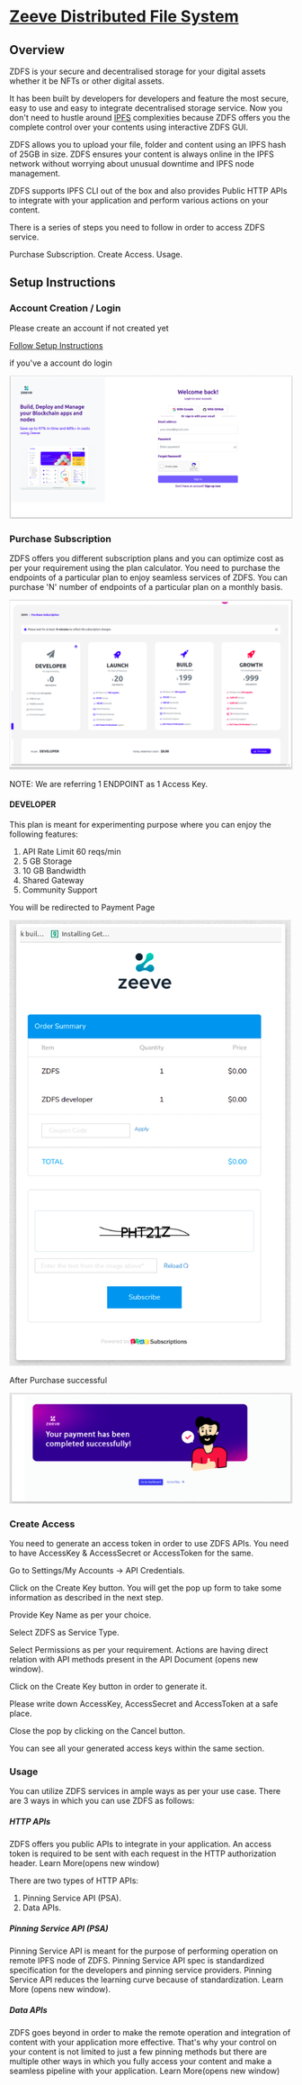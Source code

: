 # [Zeeve Distributed File System](https://www.zeeve.io/docs/zeeveDistributedFileSystem.html)

## Overview

ZDFS is your secure and decentralised storage for your digital assets whether it be NFTs or other digital assets. 

It has been built by developers for developers and feature the most secure, easy to use and easy to integrate decentralised storage service. Now you don't need to hustle around [IPFS](https://docs.ipfs.io/concepts/what-is-ipfs/) complexities because ZDFS offers you the complete control over your contents using interactive ZDFS GUI. 

ZDFS allows you to upload your file, folder and content using an IPFS hash of 25GB in size. ZDFS ensures your content is always online in the IPFS network without worrying about unusual downtime and IPFS node management. 

ZDFS supports IPFS CLI out of the box and also provides Public HTTP APIs to integrate with your application and perform various actions on your content.

There is a series of steps you need to follow in order to access ZDFS service.

Purchase Subscription.
Create Access.
Usage.


## Setup Instructions

### Account Creation / Login

Please create an account if not created yet

[Follow Setup Instructions](./Account.md)

if you've a account do login

![img](./assets/images/2023-05-18-13-48-37.png)

### Purchase Subscription

ZDFS offers you different subscription plans and you can optimize cost as per your requirement using the plan calculator. You need to purchase the endpoints of a particular plan to enjoy seamless services of ZDFS. You can purchase 'N' number of endpoints of a particular plan on a monthly basis.

![img](./assets/images/2023-05-18-13-49-14.png)

NOTE: We are referring 1 ENDPOINT as 1 Access Key.

#### DEVELOPER

This plan is meant for experimenting purpose where you can enjoy the following features:

 1. API Rate Limit 60 reqs/min
 2. 5 GB Storage
 3. 10 GB Bandwidth
 4. Shared Gateway
 5. Community Support


You will be redirected to Payment Page

![img](./assets/images/2023-05-18-13-50-19.png)


After Purchase successful

![img](./assets/images/2023-05-18-13-50-54.png)



### Create Access

You need to generate an access token in order to use ZDFS APIs. You need to have AccessKey & AccessSecret or AccessToken for the same.

Go to Settings/My Accounts -> API Credentials. 

Click on the Create Key button. You will get the pop up form to take some information as described in the next step. 

Provide Key Name as per your choice.

Select ZDFS as Service Type.

Select Permissions as per your requirement. Actions are having direct relation with API methods present in the API Document (opens new window). 

Click on the Create Key button in order to generate it. 

Please write down AccessKey, AccessSecret and AccessToken at a safe place.

Close the pop by clicking on the Cancel button.

You can see all your generated access keys within the same section. 

### Usage
You can utilize ZDFS services in ample ways as per your use case. There are 3 ways in which you can use ZDFS as follows:


##### HTTP APIs
ZDFS offers you public APIs to integrate in your application. An access token is required to be sent with each request in the HTTP authorization header. Learn More(opens new window)

There are two types of HTTP APIs:

1. Pinning Service API (PSA).
2. Data APIs.

##### Pinning Service API (PSA)
Pinning Service API is meant for the purpose of performing operation on remote IPFS node of ZDFS. Pinning Service API spec is standardized specification for the developers and pinning service providers. Pinning Service API reduces the learning curve because of standardization. Learn More (opens new window).

##### Data APIs

ZDFS goes beyond in order to make the remote operation and integration of content with your application more effective. That's why your control on your content is not limited to just a few pinning methods but there are multiple other ways in which you fully access your content and make a seamless pipeline with your application. Learn More(opens new window)

